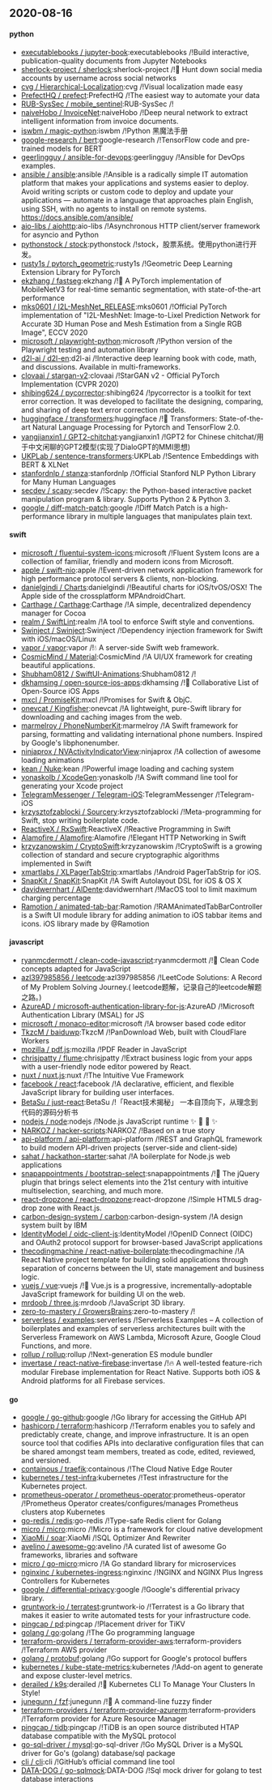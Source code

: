 ## 2020-08-16

#### python
* [executablebooks / jupyter-book](https://github.com/executablebooks/jupyter-book):executablebooks /!Build interactive, publication-quality documents from Jupyter Notebooks
* [sherlock-project / sherlock](https://github.com/sherlock-project/sherlock):sherlock-project /!🔎
Hunt down social media accounts by username across social networks
* [cvg / Hierarchical-Localization](https://github.com/cvg/Hierarchical-Localization):cvg /!Visual localization made easy
* [PrefectHQ / prefect](https://github.com/PrefectHQ/prefect):PrefectHQ /!The easiest way to automate your data
* [RUB-SysSec / mobile_sentinel](https://github.com/RUB-SysSec/mobile_sentinel):RUB-SysSec /!
* [naiveHobo / InvoiceNet](https://github.com/naiveHobo/InvoiceNet):naiveHobo /!Deep neural network to extract intelligent information from invoice documents.
* [iswbm / magic-python](https://github.com/iswbm/magic-python):iswbm /!Python 黑魔法手册
* [google-research / bert](https://github.com/google-research/bert):google-research /!TensorFlow code and pre-trained models for BERT
* [geerlingguy / ansible-for-devops](https://github.com/geerlingguy/ansible-for-devops):geerlingguy /!Ansible for DevOps examples.
* [ansible / ansible](https://github.com/ansible/ansible):ansible /!Ansible is a radically simple IT automation platform that makes your applications and systems easier to deploy. Avoid writing scripts or custom code to deploy and update your applications — automate in a language that approaches plain English, using SSH, with no agents to install on remote systems. https://docs.ansible.com/ansible/
* [aio-libs / aiohttp](https://github.com/aio-libs/aiohttp):aio-libs /!Asynchronous HTTP client/server framework for asyncio and Python
* [pythonstock / stock](https://github.com/pythonstock/stock):pythonstock /!stock，股票系统。使用python进行开发。
* [rusty1s / pytorch_geometric](https://github.com/rusty1s/pytorch_geometric):rusty1s /!Geometric Deep Learning Extension Library for PyTorch
* [ekzhang / fastseg](https://github.com/ekzhang/fastseg):ekzhang /!🚀
A PyTorch implementation of MobileNetV3 for real-time semantic segmentation, with state-of-the-art performance
* [mks0601 / I2L-MeshNet_RELEASE](https://github.com/mks0601/I2L-MeshNet_RELEASE):mks0601 /!Official PyTorch implementation of "I2L-MeshNet: Image-to-Lixel Prediction Network for Accurate 3D Human Pose and Mesh Estimation from a Single RGB Image", ECCV 2020
* [microsoft / playwright-python](https://github.com/microsoft/playwright-python):microsoft /!Python version of the Playwright testing and automation library
* [d2l-ai / d2l-en](https://github.com/d2l-ai/d2l-en):d2l-ai /!Interactive deep learning book with code, math, and discussions. Available in multi-frameworks.
* [clovaai / stargan-v2](https://github.com/clovaai/stargan-v2):clovaai /!StarGAN v2 - Official PyTorch Implementation (CVPR 2020)
* [shibing624 / pycorrector](https://github.com/shibing624/pycorrector):shibing624 /!pycorrector is a toolkit for text error correction. It was developed to facilitate the designing, comparing, and sharing of deep text error correction models.
* [huggingface / transformers](https://github.com/huggingface/transformers):huggingface /!🤗
Transformers: State-of-the-art Natural Language Processing for Pytorch and TensorFlow 2.0.
* [yangjianxin1 / GPT2-chitchat](https://github.com/yangjianxin1/GPT2-chitchat):yangjianxin1 /!GPT2 for Chinese chitchat/用于中文闲聊的GPT2模型(实现了DialoGPT的MMI思想)
* [UKPLab / sentence-transformers](https://github.com/UKPLab/sentence-transformers):UKPLab /!Sentence Embeddings with BERT & XLNet
* [stanfordnlp / stanza](https://github.com/stanfordnlp/stanza):stanfordnlp /!Official Stanford NLP Python Library for Many Human Languages
* [secdev / scapy](https://github.com/secdev/scapy):secdev /!Scapy: the Python-based interactive packet manipulation program & library. Supports Python 2 & Python 3.
* [google / diff-match-patch](https://github.com/google/diff-match-patch):google /!Diff Match Patch is a high-performance library in multiple languages that manipulates plain text.

#### swift
* [microsoft / fluentui-system-icons](https://github.com/microsoft/fluentui-system-icons):microsoft /!Fluent System Icons are a collection of familiar, friendly and modern icons from Microsoft.
* [apple / swift-nio](https://github.com/apple/swift-nio):apple /!Event-driven network application framework for high performance protocol servers & clients, non-blocking.
* [danielgindi / Charts](https://github.com/danielgindi/Charts):danielgindi /!Beautiful charts for iOS/tvOS/OSX! The Apple side of the crossplatform MPAndroidChart.
* [Carthage / Carthage](https://github.com/Carthage/Carthage):Carthage /!A simple, decentralized dependency manager for Cocoa
* [realm / SwiftLint](https://github.com/realm/SwiftLint):realm /!A tool to enforce Swift style and conventions.
* [Swinject / Swinject](https://github.com/Swinject/Swinject):Swinject /!Dependency injection framework for Swift with iOS/macOS/Linux
* [vapor / vapor](https://github.com/vapor/vapor):vapor /!💧
A server-side Swift web framework.
* [CosmicMind / Material](https://github.com/CosmicMind/Material):CosmicMind /!A UI/UX framework for creating beautiful applications.
* [Shubham0812 / SwiftUI-Animations](https://github.com/Shubham0812/SwiftUI-Animations):Shubham0812 /!
* [dkhamsing / open-source-ios-apps](https://github.com/dkhamsing/open-source-ios-apps):dkhamsing /!📱
Collaborative List of Open-Source iOS Apps
* [mxcl / PromiseKit](https://github.com/mxcl/PromiseKit):mxcl /!Promises for Swift & ObjC.
* [onevcat / Kingfisher](https://github.com/onevcat/Kingfisher):onevcat /!A lightweight, pure-Swift library for downloading and caching images from the web.
* [marmelroy / PhoneNumberKit](https://github.com/marmelroy/PhoneNumberKit):marmelroy /!A Swift framework for parsing, formatting and validating international phone numbers. Inspired by Google's libphonenumber.
* [ninjaprox / NVActivityIndicatorView](https://github.com/ninjaprox/NVActivityIndicatorView):ninjaprox /!A collection of awesome loading animations
* [kean / Nuke](https://github.com/kean/Nuke):kean /!Powerful image loading and caching system
* [yonaskolb / XcodeGen](https://github.com/yonaskolb/XcodeGen):yonaskolb /!A Swift command line tool for generating your Xcode project
* [TelegramMessenger / Telegram-iOS](https://github.com/TelegramMessenger/Telegram-iOS):TelegramMessenger /!Telegram-iOS
* [krzysztofzablocki / Sourcery](https://github.com/krzysztofzablocki/Sourcery):krzysztofzablocki /!Meta-programming for Swift, stop writing boilerplate code.
* [ReactiveX / RxSwift](https://github.com/ReactiveX/RxSwift):ReactiveX /!Reactive Programming in Swift
* [Alamofire / Alamofire](https://github.com/Alamofire/Alamofire):Alamofire /!Elegant HTTP Networking in Swift
* [krzyzanowskim / CryptoSwift](https://github.com/krzyzanowskim/CryptoSwift):krzyzanowskim /!CryptoSwift is a growing collection of standard and secure cryptographic algorithms implemented in Swift
* [xmartlabs / XLPagerTabStrip](https://github.com/xmartlabs/XLPagerTabStrip):xmartlabs /!Android PagerTabStrip for iOS.
* [SnapKit / SnapKit](https://github.com/SnapKit/SnapKit):SnapKit /!A Swift Autolayout DSL for iOS & OS X
* [davidwernhart / AlDente](https://github.com/davidwernhart/AlDente):davidwernhart /!MacOS tool to limit maximum charging percentage
* [Ramotion / animated-tab-bar](https://github.com/Ramotion/animated-tab-bar):Ramotion /!RAMAnimatedTabBarController is a Swift UI module library for adding animation to iOS tabbar items and icons. iOS library made by @Ramotion

#### javascript
* [ryanmcdermott / clean-code-javascript](https://github.com/ryanmcdermott/clean-code-javascript):ryanmcdermott /!🛁
Clean Code concepts adapted for JavaScript
* [azl397985856 / leetcode](https://github.com/azl397985856/leetcode):azl397985856 /!LeetCode Solutions: A Record of My Problem Solving Journey.( leetcode题解，记录自己的leetcode解题之路。)
* [AzureAD / microsoft-authentication-library-for-js](https://github.com/AzureAD/microsoft-authentication-library-for-js):AzureAD /!Microsoft Authentication Library (MSAL) for JS
* [microsoft / monaco-editor](https://github.com/microsoft/monaco-editor):microsoft /!A browser based code editor
* [TkzcM / baiduwp](https://github.com/TkzcM/baiduwp):TkzcM /!PanDownload Web, built with CloudFlare Workers
* [mozilla / pdf.js](https://github.com/mozilla/pdf.js):mozilla /!PDF Reader in JavaScript
* [chrisjpatty / flume](https://github.com/chrisjpatty/flume):chrisjpatty /!Extract business logic from your apps with a user-friendly node editor powered by React.
* [nuxt / nuxt.js](https://github.com/nuxt/nuxt.js):nuxt /!The Intuitive Vue Framework
* [facebook / react](https://github.com/facebook/react):facebook /!A declarative, efficient, and flexible JavaScript library for building user interfaces.
* [BetaSu / just-react](https://github.com/BetaSu/just-react):BetaSu /!「React技术揭秘」 一本自顶向下，从理念到代码的源码分析书
* [nodejs / node](https://github.com/nodejs/node):nodejs /!Node.js JavaScript runtime
✨
🐢
🚀
✨
* [NARKOZ / hacker-scripts](https://github.com/NARKOZ/hacker-scripts):NARKOZ /!Based on a true story
* [api-platform / api-platform](https://github.com/api-platform/api-platform):api-platform /!REST and GraphQL framework to build modern API-driven projects (server-side and client-side)
* [sahat / hackathon-starter](https://github.com/sahat/hackathon-starter):sahat /!A boilerplate for Node.js web applications
* [snapappointments / bootstrap-select](https://github.com/snapappointments/bootstrap-select):snapappointments /!🚀
The jQuery plugin that brings select elements into the 21st century with intuitive multiselection, searching, and much more.
* [react-dropzone / react-dropzone](https://github.com/react-dropzone/react-dropzone):react-dropzone /!Simple HTML5 drag-drop zone with React.js.
* [carbon-design-system / carbon](https://github.com/carbon-design-system/carbon):carbon-design-system /!A design system built by IBM
* [IdentityModel / oidc-client-js](https://github.com/IdentityModel/oidc-client-js):IdentityModel /!OpenID Connect (OIDC) and OAuth2 protocol support for browser-based JavaScript applications
* [thecodingmachine / react-native-boilerplate](https://github.com/thecodingmachine/react-native-boilerplate):thecodingmachine /!A React Native project template for building solid applications through separation of concerns between the UI, state management and business logic.
* [vuejs / vue](https://github.com/vuejs/vue):vuejs /!🖖
Vue.js is a progressive, incrementally-adoptable JavaScript framework for building UI on the web.
* [mrdoob / three.js](https://github.com/mrdoob/three.js):mrdoob /!JavaScript 3D library.
* [zero-to-mastery / GrowersBrains](https://github.com/zero-to-mastery/GrowersBrains):zero-to-mastery /!
* [serverless / examples](https://github.com/serverless/examples):serverless /!Serverless Examples – A collection of boilerplates and examples of serverless architectures built with the Serverless Framework on AWS Lambda, Microsoft Azure, Google Cloud Functions, and more.
* [rollup / rollup](https://github.com/rollup/rollup):rollup /!Next-generation ES module bundler
* [invertase / react-native-firebase](https://github.com/invertase/react-native-firebase):invertase /!🔥
A well-tested feature-rich modular Firebase implementation for React Native. Supports both iOS & Android platforms for all Firebase services.

#### go
* [google / go-github](https://github.com/google/go-github):google /!Go library for accessing the GitHub API
* [hashicorp / terraform](https://github.com/hashicorp/terraform):hashicorp /!Terraform enables you to safely and predictably create, change, and improve infrastructure. It is an open source tool that codifies APIs into declarative configuration files that can be shared amongst team members, treated as code, edited, reviewed, and versioned.
* [containous / traefik](https://github.com/containous/traefik):containous /!The Cloud Native Edge Router
* [kubernetes / test-infra](https://github.com/kubernetes/test-infra):kubernetes /!Test infrastructure for the Kubernetes project.
* [prometheus-operator / prometheus-operator](https://github.com/prometheus-operator/prometheus-operator):prometheus-operator /!Prometheus Operator creates/configures/manages Prometheus clusters atop Kubernetes
* [go-redis / redis](https://github.com/go-redis/redis):go-redis /!Type-safe Redis client for Golang
* [micro / micro](https://github.com/micro/micro):micro /!Micro is a framework for cloud native development
* [XiaoMi / soar](https://github.com/XiaoMi/soar):XiaoMi /!SQL Optimizer And Rewriter
* [avelino / awesome-go](https://github.com/avelino/awesome-go):avelino /!A curated list of awesome Go frameworks, libraries and software
* [micro / go-micro](https://github.com/micro/go-micro):micro /!A Go standard library for microservices
* [nginxinc / kubernetes-ingress](https://github.com/nginxinc/kubernetes-ingress):nginxinc /!NGINX and NGINX Plus Ingress Controllers for Kubernetes
* [google / differential-privacy](https://github.com/google/differential-privacy):google /!Google's differential privacy library.
* [gruntwork-io / terratest](https://github.com/gruntwork-io/terratest):gruntwork-io /!Terratest is a Go library that makes it easier to write automated tests for your infrastructure code.
* [pingcap / pd](https://github.com/pingcap/pd):pingcap /!Placement driver for TiKV
* [golang / go](https://github.com/golang/go):golang /!The Go programming language
* [terraform-providers / terraform-provider-aws](https://github.com/terraform-providers/terraform-provider-aws):terraform-providers /!Terraform AWS provider
* [golang / protobuf](https://github.com/golang/protobuf):golang /!Go support for Google's protocol buffers
* [kubernetes / kube-state-metrics](https://github.com/kubernetes/kube-state-metrics):kubernetes /!Add-on agent to generate and expose cluster-level metrics.
* [derailed / k9s](https://github.com/derailed/k9s):derailed /!🐶
Kubernetes CLI To Manage Your Clusters In Style!
* [junegunn / fzf](https://github.com/junegunn/fzf):junegunn /!🌸
A command-line fuzzy finder
* [terraform-providers / terraform-provider-azurerm](https://github.com/terraform-providers/terraform-provider-azurerm):terraform-providers /!Terraform provider for Azure Resource Manager
* [pingcap / tidb](https://github.com/pingcap/tidb):pingcap /!TiDB is an open source distributed HTAP database compatible with the MySQL protocol
* [go-sql-driver / mysql](https://github.com/go-sql-driver/mysql):go-sql-driver /!Go MySQL Driver is a MySQL driver for Go's (golang) database/sql package
* [cli / cli](https://github.com/cli/cli):cli /!GitHub’s official command line tool
* [DATA-DOG / go-sqlmock](https://github.com/DATA-DOG/go-sqlmock):DATA-DOG /!Sql mock driver for golang to test database interactions
